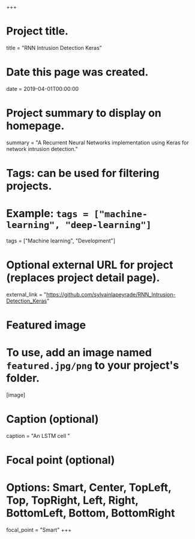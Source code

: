 +++
# Project title.
title = "RNN Intrusion Detection Keras"

# Date this page was created.
date = 2019-04-01T00:00:00

# Project summary to display on homepage.
summary = "A Recurrent Neural Networks implementation using Keras for network intrusion detection."

# Tags: can be used for filtering projects.
# Example: `tags = ["machine-learning", "deep-learning"]`
tags = ["Machine learning", "Development"]

# Optional external URL for project (replaces project detail page).
external_link = "https://github.com/sylvainlapeyrade/RNN_Intrusion-Detection_Keras"

# Featured image
# To use, add an image named `featured.jpg/png` to your project's folder. 
[image]
  # Caption (optional)
  caption = "An LSTM cell "

  # Focal point (optional)
  # Options: Smart, Center, TopLeft, Top, TopRight, Left, Right, BottomLeft, Bottom, BottomRight
  focal_point = "Smart"
+++
